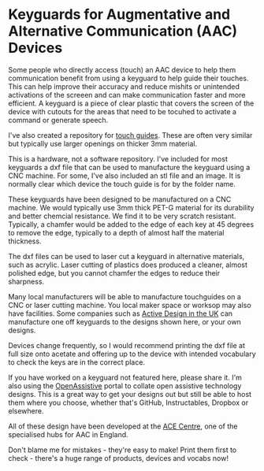 # Keyguards for Augmentative and Alternative Communication (AAC) Devices
Some people who directly access (touch) an AAC device to help them communication benefit from using a keyguard to help guide their touches. This can help improve their accuracy and reduce mishits or unintended activations of the screeen and can make communication faster and more efficient. A keyguard is a piece of clear plastic that covers the screen of the device with cutouts for the areas that need to be tocuhed to activate a command or generate speech.

I've also created a repository for [touch guides](https://github.com/paulhewett/aac-touchguides). These are often very similar but typically use larger openings on thicker 3mm material.

This is a hardware, not a software repository. I've included for most keyguards a dxf file that can be used to manufacture the keyguard using a CNC machine. For some, I've also included an stl file and an image. It is normally clear which device the touch guide is for by the folder name.

These keyguards have been designed to be manufactured on a CNC machine. We would typically use 3mm thick PET-G material for its durability and better chemcial resistance. We find it to be very scratch resistant. Typically, a chamfer would be added to the edge of each key at 45 degrees to remove the edge, typically to a depth of almost half the material thickness.

The dxf files can be used to laser cut a keyguard in alternative materials, such as acrylic. Laser cutting of plastics does produced a cleaner, almost polished edge, but you cannot chamfer the edges to reduce their sharpness.

Many local manufacturers will be able to manufacture touchguides on a CNC or laser cutting machine. You local maker space or worksop may also have facilities. Some companies such as [Active Design in the UK](http://www.activedesign.co.uk) can manufacture one off keyguards to the designs shown here, or your own designs.

Devices change frequently, so I would recommend printing the dxf file at full size onto acetate and offering up to the device with intended vocabulary to check the keys are in the correct place. 

If you have worked on a keyguard not featured here, please share it. I'm also using the [OpenAssistive](http://openassistive.org) portal to collate open assistive technology designs. This is a great way to get your designs out but still be able to host them where you choose, whether that's GitHub, Instructables, Dropbox or elsewhere.

All of these design have been developed at the [ACE Centre](http://www.acecentre.org.uk), one of the specialised hubs for AAC in England.

Don't blame me for mistakes - they're easy to make! Print them first to check - there's a huge range of products, devices and vocabs now!